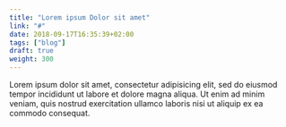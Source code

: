 ```yaml
---
title: "Lorem ipsum Dolor sit amet"
link: "#"
date: 2018-09-17T16:35:39+02:00
tags: ["blog"]
draft: true
weight: 300
---
```


Lorem ipsum dolor sit amet, consectetur adipisicing elit, sed do eiusmod
tempor incididunt ut labore et dolore magna aliqua. Ut enim ad minim veniam,
quis nostrud exercitation ullamco laboris nisi ut aliquip ex ea commodo
consequat.